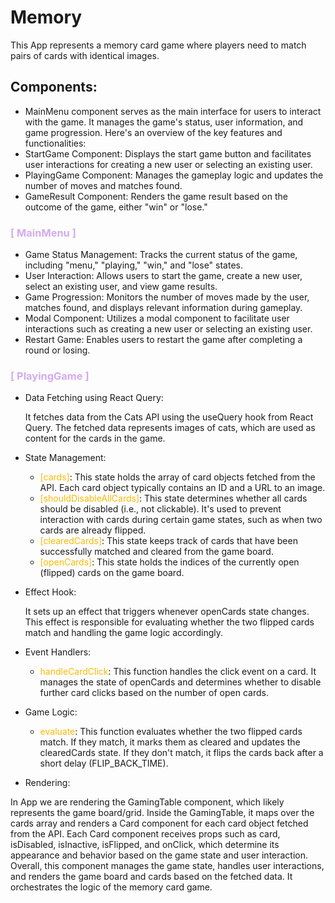 # Memory

This App represents a memory card game where players need to match pairs of cards with identical images. 

##  Components:
* MainMenu component serves as the main interface for users to interact with the game. It manages the game's status, user information, and game progression. Here's an overview of the key features and functionalities:
* StartGame Component: Displays the start game button and facilitates user interactions for creating a new user or selecting an existing user.
* PlayingGame Component: Manages the gameplay logic and updates the number of moves and matches found.
* GameResult Component: Renders the game result based on the outcome of the game, either "win" or "lose."

### <font color="#d5abed">[ MainMenu ]</font><br>
  
  * Game Status Management: Tracks the current status of the game, including "menu," "playing," "win," and "lose" states.
  * User Interaction: Allows users to start the game, create a new user, select an existing user, and view game results.
  * Game Progression: Monitors the number of moves made by the user, matches found, and displays relevant information during gameplay.
  * Modal Component: Utilizes a modal component to facilitate user interactions such as creating a new user or selecting an existing user.
  * Restart Game: Enables users to restart the game after completing a round or losing.
### <font color="#d5abed">[ PlayingGame ]</font><br>

* Data Fetching using React Query:

    It fetches data from the Cats API using the useQuery hook from React Query. The fetched data represents images of cats, which are used as content for the cards in the game.


* State Management:
    * <font color="#fcba03">[cards]</font>: This state holds the array of card objects fetched from the API. Each card object typically contains an ID and a URL to an image.
    * <font color="#fcba03">[shouldDisableAllCards]</font>: This state determines whether all cards should be disabled (i.e., not clickable). It's used to prevent interaction with cards during certain game states, such as when two cards are already flipped.
    * <font color="#fcba03">[clearedCards]</font>: This state keeps track of cards that have been successfully matched and cleared from the game board.
  * <font color="#fcba03">[openCards]</font>: This state holds the indices of the currently open (flipped) cards on the game board.


* Effect Hook:

    It sets up an effect that triggers whenever openCards state changes. This effect is responsible for evaluating whether the two flipped cards match and handling the game logic accordingly.


* Event Handlers:

  * <font color="#fcba03">handleCardClick</font>: This function handles the click event on a card. It manages the state of openCards and determines whether to disable further card clicks based on the number of open cards.
  

* Game Logic:

    * <font color="#fcba03">evaluate</font>: This function evaluates whether the two flipped cards match. If they match, it marks them as cleared and updates the clearedCards state. If they don't match, it flips the cards back after a short delay (FLIP_BACK_TIME).

  
* Rendering:

In App we are rendering the GamingTable component, which likely represents the game board/grid.
Inside the GamingTable, it maps over the cards array and renders a Card component for each card object fetched from the API.
Each Card component receives props such as card, isDisabled, isInactive, isFlipped, and onClick, which determine its appearance and behavior based on the game state and user interaction.
Overall, this component manages the game state, handles user interactions, and renders the game board and cards based on the fetched data. It orchestrates the logic of the memory card game.
